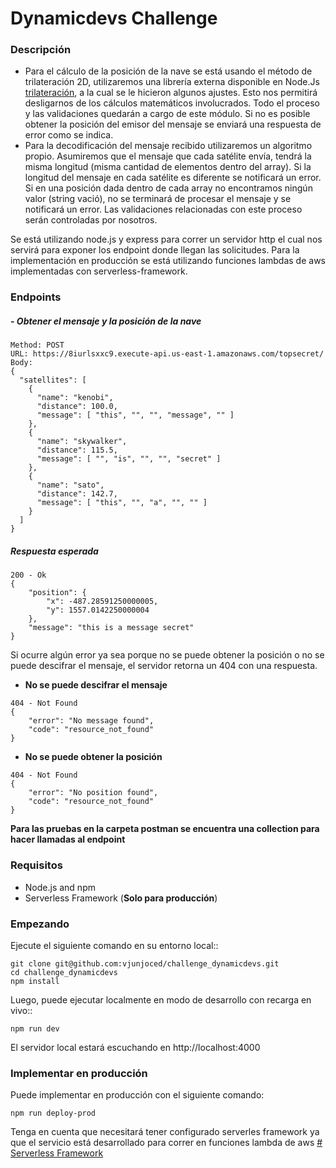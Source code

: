 # Dynamicdevs Challenge

### Descripción
-   Para el cálculo de la posición de la nave se está usando el método de trilateración 2D, utilizaremos una librería externa disponible en Node.Js [trilateración](https://www.npmjs.com/package/trilateration), a la cual se le hicieron algunos ajustes. Esto nos permitirá desligarnos de los cálculos matemáticos involucrados. Todo el proceso y las validaciones quedarán a cargo de este módulo. Si no es posible obtener la posición del emisor del mensaje se enviará una respuesta de error como se indica.
- Para la decodificación del mensaje recibido utilizaremos un algoritmo propio. Asumiremos que el mensaje que cada satélite envía, tendrá la misma longitud (misma cantidad de elementos dentro del array). Si la longitud del mensaje en cada satélite es diferente se notificará un error. Si en una posición dada dentro de cada array no encontramos ningún valor (string vació), no se terminará de procesar el mensaje y se notificará un error. Las validaciones relacionadas con este proceso serán controladas por nosotros.

Se está utilizando node.js y express para correr un servidor http el cual nos servirá para exponer los endpoint donde llegan las solicitudes. Para la implementación en producción se está utilizando funciones lambdas de aws implementadas con serverless-framework.

### Endpoints
##### - Obtener el mensaje y la posición de la nave
```
Method: POST
URL: https://8iurlsxxc9.execute-api.us-east-1.amazonaws.com/topsecret/
Body: 
{
  "satellites": [
    {
      "name": "kenobi",
      "distance": 100.0,
      "message": [ "this", "", "", "message", "" ]
    },
    {
      "name": "skywalker",
      "distance": 115.5,
      "message": [ "", "is", "", "", "secret" ]
    },
    {
      "name": "sato",
      "distance": 142.7,
      "message": [ "this", "", "a", "", "" ]
    }
  ]
}
```
##### Respuesta esperada
```
200 - Ok
{
    "position": {
        "x": -487.28591250000005,
        "y": 1557.0142250000004
    },
    "message": "this is a message secret"
}
```
Si ocurre algún error ya sea porque no se puede obtener la posición o no se puede descifrar el mensaje, el servidor retorna un 404 con una respuesta.

- **No se puede descifrar el mensaje**
```
404 - Not Found
{
    "error": "No message found",
    "code": "resource_not_found"
}
```
- **No se puede obtener la posición**
```
404 - Not Found
{
    "error": "No position found",
    "code": "resource_not_found"
}
```

**Para las pruebas en la carpeta postman se encuentra una collection para hacer llamadas al endpoint**
### Requisitos

- Node.js and npm
- Serverless Framework (**Solo para producción**)

### Empezando

Ejecute el siguiente comando en su entorno local::

```
git clone git@github.com:vjunjoced/challenge_dynamicdevs.git
cd challenge_dynamicdevs
npm install
```

Luego, puede ejecutar localmente en modo de desarrollo con recarga en vivo::

```
npm run dev
```

El servidor local estará escuchando en http://localhost:4000

### Implementar en producción

Puede implementar en producción con el siguiente comando:
```
npm run deploy-prod
```
Tenga en cuenta que necesitará tener configurado serverles framework ya que el servicio está desarrollado para correr en funciones lambda de aws
[# Serverless Framework](https://www.serverless.com/framework/docs/getting-started)